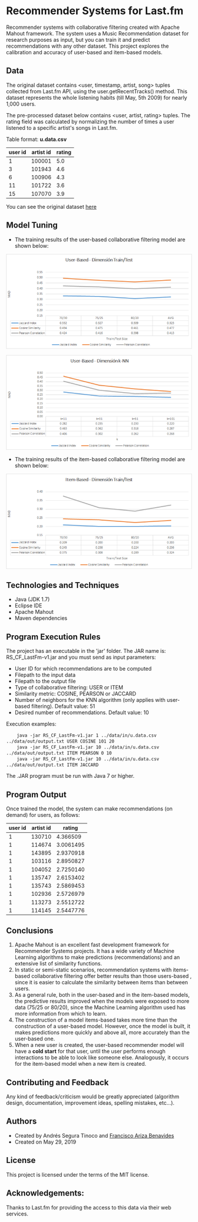 # Recommender Systems for Last.fm
Recommender systems with collaborative filtering created with Apache Mahout framework. The system uses a Music Recommendation dataset for research purposes as input, but you can train it and predict recommendations with any other dataset. This project explores the calibration and accuracy of user-based and item-based models.

## Data
The original dataset contains <user, timestamp, artist, song> tuples collected from Last.fm API, using the user.getRecentTracks() method. This dataset represents the whole listening habits (till May, 5th 2009) for nearly 1,000 users.

The pre-processed dataset below contains <user, artist, rating> tuples. The rating field was calculated by normalizing the number of times a user listened to a specific artist's songs in Last.fm.

Table format: **u.data.csv**

| user id | artist id | rating |
| --      | --        | --     |
| 1       | 100001    | 5.0    |
| 3       | 101943    | 4.6    |
| 6       | 100906    | 4.3    |
| 11      | 101722    | 3.6    |
| 15      | 107070    | 3.9    |

You can see the original dataset <a href="https://www.upf.edu/web/mtg/lastfm360k" target="_blank">here</a>

## Model Tuning
- The training results of the user-based collaborative filtering model are shown below:

![User-Based 1 - Model tuning](https://raw.githubusercontent.com/ansegura7/RS_CF_LastFm/master/images/ub-cf-train-test.png)

![User-Based 2 - Model tuning](https://raw.githubusercontent.com/ansegura7/RS_CF_LastFm/master/images/ub-cf-knn.png)

- The training results of the item-based collaborative filtering model are shown below:

![Item-Based 1 - Model tuning](https://raw.githubusercontent.com/ansegura7/RS_CF_LastFm/master/images/ib-cf-train-test.png)

## Technologies and Techniques
- Java (JDK 1.7)
- Eclipse IDE
- Apache Mahout
- Maven dependencies

## Program Execution Rules
The project has an executable in the 'jar' folder. The JAR name is: RS_CF_LastFm-v1.jar and you must send as input parameters:
- User ID for which recommendations are to be computed
- Filepath to the input data
- Filepath to the output file
- Type of collaborative filtering: USER or ITEM
- Similarity metric: COSINE, PEARSON or JACCARD
- Number of neighbors for the KNN algorithm (only applies with user-based filtering). Default value: 51
- Desired number of recommendations. Default value: 10

Execution examples:
``` console
    java -jar RS_CF_LastFm-v1.jar 1 ../data/in/u.data.csv ../data/out/output.txt USER COSINE 101 20
    java -jar RS_CF_LastFm-v1.jar 10 ../data/in/u.data.csv ../data/out/output.txt ITEM PEARSON 0 10
    java -jar RS_CF_LastFm-v1.jar 10 ../data/in/u.data.csv ../data/out/output.txt ITEM JACCARD
```
The .JAR program must be run with Java 7 or higher.

## Program Output
Once trained the model, the system can make recommendations (on demand) for users, as follows:

| user id | artist id | rating    |
| --      | --        | --        |
| 1       | 130710    | 4.366509  |
| 1       | 114674    | 3.0061495 |
| 1       | 143895    | 2.9370918 |
| 1       | 103116    | 2.8950827 |
| 1       | 104052    | 2.7250140 |
| 1       | 135747    | 2.6153402 |
| 1       | 135743    | 2.5869453 |
| 1       | 102936    | 2.5726979 |
| 1       | 113273    | 2.5512722 |
| 1       | 114145    | 2.5447776 |

## Conclusions
1. Apache Mahout is an excellent fast development framework for Recommender Systems projects. It has a wide variety of Machine Learning algorithms to make predictions (recommendations) and an extensive list of similarity functions.
2. In static or semi-static scenarios, recommendation systems with items-based collaborative filtering offer better results than those users-based , since it is easier to calculate the similarity between items than between users.
3. As a general rule, both in the user-based and in the item-based models, the predictive results improved when the models were exposed to more data (75/25 or 80/20), since the Machine Learning algorithm used has more information from which to learn.
4. The construction of a model items-based takes more time than the construction of a user-based model. However, once the model is built, it makes predictions more quickly and above all, more accurately than the user-based one.
5. When a new user is created, the user-based recommender model will have a **cold start** for that user, until the user performs enough interactions to be able to look like someone else. Analogously, it occurs for the item-based model when a new item is created.

## Contributing and Feedback
Any kind of feedback/criticism would be greatly appreciated (algorithm design, documentation, improvement ideas, spelling mistakes, etc...).

## Authors
- Created by Andrés Segura Tinoco and <a href="https://github.com/FranciscoAriza">Francisco Ariza Benavides</a>
- Created on May 29, 2019

## License
This project is licensed under the terms of the MIT license.

## Acknowledgements:
Thanks to Last.fm for providing the access to this data via their web services.
